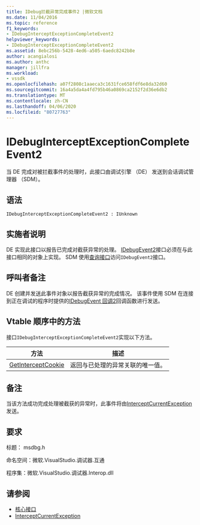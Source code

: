 ```yaml
---
title: IDebug拦截异常完成事件2 |微软文档
ms.date: 11/04/2016
ms.topic: reference
f1_keywords:
- IDebugInterceptExceptionCompleteEvent2
helpviewer_keywords:
- IDebugInterceptExceptionCompleteEvent2
ms.assetid: 8ebc256b-5428-4ed6-a505-6aedc8242b8e
author: acangialosi
ms.author: anthc
manager: jillfra
ms.workload:
- vssdk
ms.openlocfilehash: a07f2808c1aaeca3c1631fce658fdf6e8da32d60
ms.sourcegitcommit: 16a4a5da4a4fd795b46a0869ca2152f2d36e6db2
ms.translationtype: MT
ms.contentlocale: zh-CN
ms.lasthandoff: 04/06/2020
ms.locfileid: "80727763"
---
```

# <a name="idebuginterceptexceptioncompleteevent2"></a>IDebugInterceptExceptionCompleteEvent2
当 DE 完成对被拦截事件的处理时，此接口由调试引擎 （DE） 发送到会话调试管理器 （SDM）。

## <a name="syntax"></a>语法

```
IDebugInterceptExceptionCompleteEvent2 : IUnknown
```

## <a name="notes-for-implementers"></a>实施者说明
 DE 实现此接口以报告已完成对截获异常的处理。 [IDebugEvent2](../../../extensibility/debugger/reference/idebugevent2.md)接口必须在与此接口相同的对象上实现。 SDM 使用[查询接口](/cpp/atl/queryinterface)访问`IDebugEvent2`接口。

## <a name="notes-for-callers"></a>呼叫者备注
 DE 创建并发送此事件对象以报告截获异常的完成情况。 该事件使用 SDM 在连接到正在调试的程序时提供的[IDebugEvent 回调2](../../../extensibility/debugger/reference/idebugeventcallback2.md)回调函数进行发送。

## <a name="methods-in-vtable-order"></a>Vtable 顺序中的方法
 接口`IDebugInterceptExceptionCompleteEvent2`实现以下方法。

|方法|描述|
|------------|-----------------|
|[GetInterceptCookie](../../../extensibility/debugger/reference/idebuginterceptexceptioncompleteevent2-getinterceptcookie.md)|返回与已处理的异常关联的唯一值。|

## <a name="remarks"></a>备注
 当该方法成功完成处理被截获的异常时，此事件将由[InterceptCurrentException](../../../extensibility/debugger/reference/idebugstackframe3-interceptcurrentexception.md)发送。

## <a name="requirements"></a>要求
 标题： msdbg.h

 命名空间：微软.VisualStudio.调试器.互通

 程序集：微软.VisualStudio.调试器.Interop.dll

## <a name="see-also"></a>请参阅
- [核心接口](../../../extensibility/debugger/reference/core-interfaces.md)
- [InterceptCurrentException](../../../extensibility/debugger/reference/idebugstackframe3-interceptcurrentexception.md)
